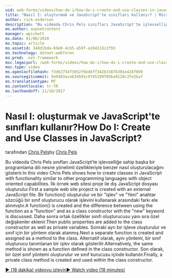```yaml
---
uid: web-forms/videos/how-do-i/how-do-i-create-and-use-classes-in-javascript
title: "Nasıl I: oluşturmak ve JavaScript'te sınıfları kullanır? | Microsoft Docs"
author: rick-anderson
description: "Bu videoda Chris Pels sınıfları JavaScript'te işlevselliğe sahip nesne yönelimli capabilitie diğer programlama dilleriyle benzer nasıl oluşturulacağını gösterir..."
ms.author: aspnetcontent
manager: wpickett
ms.date: 01/08/2010
ms.topic: article
ms.assetid: 348d1bda-69e0-4cb5-a59f-a104133c2f93
ms.technology: dotnet-webforms
ms.prod: .net-framework
msc.legacyurl: /web-forms/videos/how-do-i/how-do-i-create-and-use-classes-in-javascript
msc.type: video
ms.openlocfilehash: f3d62754f3052f6b4bff342b3387b301e428f899
ms.sourcegitcommit: 9a9483aceb34591c97451997036a9120c3fe2baf
ms.translationtype: MT
ms.contentlocale: tr-TR
ms.lasthandoff: 11/10/2017
---
```

<a name="how-do-i-create-and-use-classes-in-javascript"></a><span data-ttu-id="15041-104">Nasıl I: oluşturmak ve JavaScript'te sınıfları kullanır?</span><span class="sxs-lookup"><span data-stu-id="15041-104">How Do I: Create and Use Classes in JavaScript?</span></span>
====================
<span data-ttu-id="15041-105">tarafından [Chris Pels](https://twitter.com/chrispels)</span><span class="sxs-lookup"><span data-stu-id="15041-105">by [Chris Pels](https://twitter.com/chrispels)</span></span>

<span data-ttu-id="15041-106">Bu videoda Chris Pels sınıfları JavaScript'te işlevselliğe sahip başka bir programlama dili nesne yönelimli özellikleriyle benzer nasıl oluşturulacağını gösterir.</span><span class="sxs-lookup"><span data-stu-id="15041-106">In this video Chris Pels shows how to create classes in JavaScript with functionality similar to other programming languages with object oriented capabilities.</span></span> <span data-ttu-id="15041-107">İlk örnek web sitesi proje ile dış JavaScript dosyası oluşturulur.</span><span class="sxs-lookup"><span data-stu-id="15041-107">First a sample web site project is created with an external JavaScript file.</span></span> <span data-ttu-id="15041-108">Bir function() oluşturulur ve bir "işlev" ve "Yeni" anahtar sözcüğü bir sınıf oluşturucu olarak işlevini kullanarak arasındaki farkı ele alınmıştır.</span><span class="sxs-lookup"><span data-stu-id="15041-108">A function() is created and the difference between using the function as a "function" and as a class constructor with the "new" keyword is discussed.</span></span> <span data-ttu-id="15041-109">Daha sonra ortak özellikler sınıfı oluşturucusu yanı sıra özel değişkenler eklenir.</span><span class="sxs-lookup"><span data-stu-id="15041-109">Then public properties are added to the class constructor as well as private variables.</span></span> <span data-ttu-id="15041-110">Sonraki ayrı bir işleve oluşturulur ve sınıf için bir yöntem olarak atanmış.</span><span class="sxs-lookup"><span data-stu-id="15041-110">Next a separate function is created and assigned as a method to the class.</span></span> <span data-ttu-id="15041-111">Alternatif olarak, aynı yöntemi, bir sınıf oluşturucu tanımlanan bir işlev olarak gösterilir.</span><span class="sxs-lookup"><span data-stu-id="15041-111">Alternatively, the same method is shown as a function defined in the class constructor.</span></span> <span data-ttu-id="15041-112">Son olarak, bir özel sınıf yöntemi oluşturulur ve sınıf kurucusu içinde kullanılır.</span><span class="sxs-lookup"><span data-stu-id="15041-112">Finally, a private class method is created and used within the class constructor.</span></span>

[<span data-ttu-id="15041-113">&#9654; (18 dakika) videoyu izleyin</span><span class="sxs-lookup"><span data-stu-id="15041-113">&#9654; Watch video (18 minutes)</span></span>](https://channel9.msdn.com/Blogs/ASP-NET-Site-Videos/how-do-i-create-and-use-classes-in-javascript)
